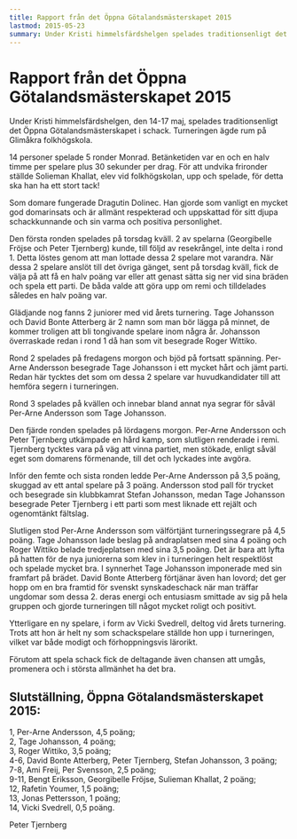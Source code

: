 ```yaml
---
title: Rapport från det Öppna Götalandsmästerskapet 2015
lastmod: 2015-05-23
summary: Under Kristi himmelsfärdshelgen spelades traditionsenligt det öppna Götalandsmästerskapet.  Rapport från GM 2015
---
```


[]()

Rapport från det Öppna Götalandsmästerskapet 2015
==========

Under Kristi himmelsfärdshelgen, den 14-17 maj, spelades traditionsenligt det Öppna Götalandsmästerskapet i schack. Turneringen ägde rum på Glimåkra folkhögskola.

14 personer spelade 5 ronder Monrad. Betänketiden var en och en halv timme per spelare plus 30 sekunder per drag. För att undvika frironder ställde Solieman Khallat, elev vid folkhögskolan, upp och spelade, för detta ska han ha ett stort tack!

Som domare fungerade Dragutin Dolinec. Han gjorde som vanligt en mycket god domarinsats och är allmänt respekterad och uppskattad för sitt djupa schackkunnande och sin varma och positiva personlighet.

Den första ronden spelades på torsdag kväll. 2 av spelarna (Georgibelle Fröjse och Peter Tjernberg) kunde, till följd av resekrångel, inte delta i rond 1. Detta löstes genom att man lottade dessa 2 spelare mot varandra. När dessa 2 spelare anslöt till det övriga gänget, sent på torsdag kväll, fick de välja på att få en halv poäng var eller att genast sätta sig ner vid sina bräden och spela ett parti. De båda valde att göra upp om remi och tilldelades således en halv poäng var.

Glädjande nog fanns 2 juniorer med vid årets turnering. Tage Johansson och David Bonte Atterberg är 2 namn som man bör lägga på minnet, de kommer troligen att bli tongivande spelare inom några år. Johansson överraskade redan i rond 1 då han som vit besegrade Roger Wittiko.

Rond 2 spelades på fredagens morgon och bjöd på fortsatt spänning. Per-Arne Andersson besegrade Tage Johansson i ett mycket hårt och jämt parti. Redan här tycktes det som om dessa 2 spelare var huvudkandidater till att hemföra segern i turneringen.

Rond 3 spelades på kvällen och innebar bland annat nya segrar för såväl Per-Arne Andersson som Tage Johansson.

Den fjärde ronden spelades på lördagens morgon. Per-Arne Andersson och Peter Tjernberg utkämpade en hård kamp, som slutligen renderade i remi. Tjernberg tycktes vara på väg att vinna partiet, men stökade, enligt såväl eget som domarens förmenande, till det och lyckades inte avgöra.

Inför den femte och sista ronden ledde Per-Arne Andersson på 3,5 poäng, skuggad av ett antal spelare på 3 poäng. Andersson stod pall för trycket och besegrade sin klubbkamrat Stefan Johansson, medan Tage Johansson besegrade Peter Tjernberg i ett parti som mest liknade ett rejält och ogenomtänkt fältslag.

Slutligen stod Per-Arne Andersson som välförtjänt turneringssegrare på 4,5 poäng. Tage Johansson lade beslag på andraplatsen med sina 4 poäng och Roger Wittiko belade tredjeplatsen med sina 3,5 poäng. Det är bara att lyfta på hatten för de nya juniorerna som klev in i turneringen helt respektlöst och spelade mycket bra. I synnerhet Tage Johansson imponerade med sin framfart på brädet. David Bonte Atterberg förtjänar även han lovord; det ger hopp om en bra framtid för svenskt synskadeschack när man träffar ungdomar som dessa 2. deras energi och entusiasm smittade av sig på hela gruppen och gjorde turneringen till något mycket roligt och positivt.

Ytterligare en ny spelare, i form av Vicki Svedrell, deltog vid årets turnering. Trots att hon är helt ny som schackspelare ställde hon upp i turneringen, vilket var både modigt och förhoppningsvis lärorikt.

Förutom att spela schack fick de deltagande även chansen att umgås, promenera och i största allmänhet ha det bra.

Slutställning, Öppna Götalandsmästerskapet 2015:
----------

1, Per-Arne Andersson, 4,5 poäng;   
2, Tage Johansson, 4 poäng;   
3, Roger Wittiko, 3,5 poäng;   
4-6, David Bonte Atterberg, Peter Tjernberg, Stefan Johansson, 3 poäng;   
7-8, Ami Freij, Per Svensson, 2,5 poäng;   
9-11, Bengt Eriksson, Georgibelle Fröjse, Sulieman Khallat, 2 poäng;   
12, Rafetin Youmer, 1,5 poäng;   
13, Jonas Pettersson, 1 poäng;   
14, Vicki Svedrell, 0,5 poäng.

Peter Tjernberg